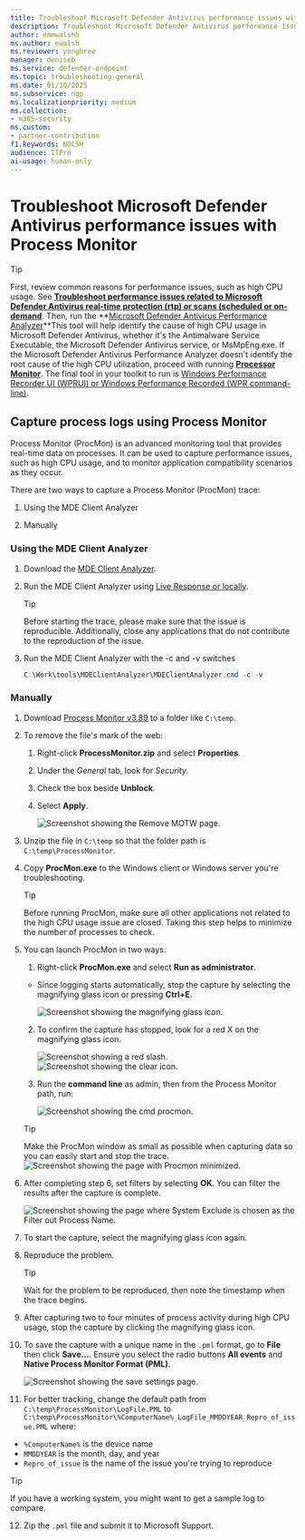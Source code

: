 ```yaml
---
title: Troubleshoot Microsoft Defender Antivirus performance issues with Process Monitor
description: Troubleshoot Microsoft Defender Antivirus performance issues with Process Monitor
author: emmwalshh
ms.author: ewalsh 
ms.reviewer: yonghree
manager: deniseb
ms.service: defender-endpoint
ms.topic: troubleshooting-general
ms.date: 01/10/2025
ms.subservice: ngp
ms.localizationpriority: medium 
ms.collection: 
- m365-security
ms.custom:
- partner-contribution
f1.keywords: NOCSH
audience: ITPro
ai-usage: human-only
---
```


# Troubleshoot Microsoft Defender Antivirus performance issues with Process Monitor

> [!TIP]
> First, review common reasons for performance issues, such as high CPU usage. See **[Troubleshoot performance issues related to Microsoft Defender Antivirus real-time protection (rtp) or scans (scheduled or on-demand](/defender-endpoint/troubleshoot-performance-issues)**.
> Then, run the **[Microsoft Defender Antivirus Performance Analyzer](/defender-endpoint/tune-performance-defender-antivirus)**This tool will help identify the cause of high CPU usage in Microsoft Defender Antivirus, whether it's the Antimalware Service Executable, the Microsoft Defender Antivirus service, or MsMpEng.exe.
>If the Microsoft Defender Antivirus Performance Analyzer doesn't identify the root cause of the high CPU utilization, proceed with running **[Processor Monitor](/defender-endpoint/troubleshoot-av-performance-issues-with-procmon)**.
>The final tool in your toolkit to run is [Windows Performance Recorder UI (WPRUI) or Windows Performance Recorded (WPR command-line)](/defender-endpoint/troubleshoot-av-performance-issues-with-wprui).

## Capture process logs using Process Monitor

Process Monitor (ProcMon) is an advanced monitoring tool that provides real-time data on processes. It can be used to capture performance issues, such as high CPU usage, and to monitor application compatibility scenarios as they occur.

There are two ways to capture a Process Monitor (ProcMon) trace:

1. Using the MDE Client Analyzer

1. Manually

### Using the MDE Client Analyzer

1. Download the [MDE Client Analyzer](/defender-endpoint/download-client-analyzer).

1. Run the MDE Client Analyzer using [Live Response or locally](/defender-endpoint/run-analyzer-windows).

   > [!TIP]
   > Before starting the trace, please make sure that the issue is reproducible. Additionally, close any applications that do not contribute to the reproduction of the issue.

1. Run the MDE Client Analyzer with the -c and -v switches

   ```powershell
   C:\Work\tools\MDEClientAnalyzer\MDEClientAnalyzer.cmd -c -v
   ```

### Manually

1. Download [Process Monitor v3.89](/sysinternals/downloads/procmon) to a folder like `C:\temp`.

2. To remove the file's mark of the web:

   1. Right-click **ProcessMonitor.zip** and select **Properties**.

   1. Under the *General* tab, look for *Security*.

   1. Check the box beside **Unblock**.

   1. Select **Apply**.

      ![Screenshot showing the Remove MOTW page.](media/procmon-motw.png)

3. Unzip the file in `C:\temp` so that the folder path is `C:\temp\ProcessMonitor`.

4. Copy **ProcMon.exe** to the Windows client or Windows server you're troubleshooting.

   > [!TIP]
   > Before running ProcMon, make sure all other applications not related to the high CPU usage issue are closed. Taking this step helps to minimize the number of processes to check.

5. You can launch ProcMon in two ways.

   1. Right-click **ProcMon.exe** and select **Run as administrator**.

    - Since logging starts automatically, stop the capture by selecting the magnifying glass icon or pressing  **Ctrl+E**.

      ![Screenshot showing the magnifying glass icon.](media/procmon-magglass.png)

   2. To confirm the capture has stopped, look for a red X on the magnifying glass icon.

      ![Screenshot showing a red slash.](media/procmon-magglass-stop.png)
      ![Screenshot showing the clear icon.](media/procmon-eraser-clear.png)

   3. Run the **command line** as admin, then from the Process Monitor path, run:

      ![Screenshot showing the cmd procmon.](media/cmd-procmon.png)

     > [!TIP]
     > Make the ProcMon window as small as possible when capturing data so you can easily start and stop the trace.
     > ![Screenshot showing the page with Procmon minimized.](media/procmon-minimize.png)

6. After completing step 6, set filters by selecting **OK**. You can filter the results after the capture is complete.

   ![Screenshot showing the page where System Exclude is chosen as the Filter out Process Name.](media/procmon-filter-options.png)

7. To start the capture, select the magnifying glass icon again.

8. Reproduce the problem.

   > [!TIP]
   > Wait for the problem to be reproduced, then note the timestamp when the trace begins.

9. After capturing two to four minutes of process activity during high CPU usage, stop the capture by clicking the magnifying glass icon.

10. To save the capture with a unique name in the `.pml` format, go to **File** then click **Save...**. Ensure you select the radio buttons **All events** and **Native Process Monitor Format (PML)**.

    ![Screenshot showing the save settings page.](media/procmon-savesettings1.png)

11. For better tracking, change the default path from `C:\temp\ProcessMonitor\LogFile.PML` to `C:\temp\ProcessMonitor\%ComputerName%_LogFile_MMDDYEAR_Repro_of_issue.PML` where:

   - `%ComputerName%` is the device name
   - `MMDDYEAR` is the month, day, and year
   - `Repro_of_issue` is the name of the issue you're trying to reproduce

> [!TIP]
> If you have a working system, you might want to get a sample log to compare.

12. Zip the `.pml` file and submit it to Microsoft Support.
